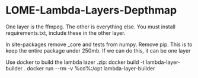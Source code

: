 # LOME-Lambda-Layers-Depthmap
One layer is the ffmpeg. The other is everything else. You must install requirements.txt, include these in the other layer.

In site-packages remove _core and tests from numpy. Remove pip. This is to keep the entire package under 250mb. If we can do this, it can be one layer

Use docker to build the lambda lazer .zip:
docker build -t lambda-layer-builder .
docker run --rm -v %cd%:/opt lambda-layer-builder
